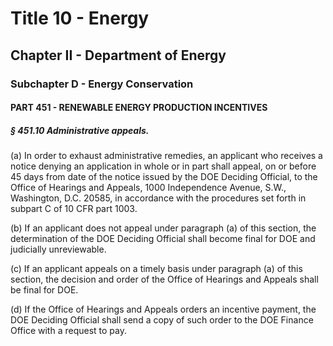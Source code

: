 
# Title 10 - Energy
## Chapter II - Department of Energy
### Subchapter D - Energy Conservation
#### PART 451 - RENEWABLE ENERGY PRODUCTION INCENTIVES
##### § 451.10 Administrative appeals.

(a) In order to exhaust administrative remedies, an applicant who receives a notice denying an application in whole or in part shall appeal, on or before 45 days from date of the notice issued by the DOE Deciding Official, to the Office of Hearings and Appeals, 1000 Independence Avenue, S.W., Washington, D.C. 20585, in accordance with the procedures set forth in subpart C of 10 CFR part 1003.

(b) If an applicant does not appeal under paragraph (a) of this section, the determination of the DOE Deciding Official shall become final for DOE and judicially unreviewable.

(c) If an applicant appeals on a timely basis under paragraph (a) of this section, the decision and order of the Office of Hearings and Appeals shall be final for DOE.

(d) If the Office of Hearings and Appeals orders an incentive payment, the DOE Deciding Official shall send a copy of such order to the DOE Finance Office with a request to pay.
